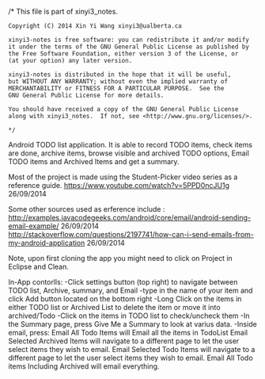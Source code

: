 /*    This file is part of xinyi3_notes.
	
	Copyright (C) 2014 Xin Yi Wang xinyi3@ualberta.ca
	
    xinyi3-notes is free software: you can redistribute it and/or modify
    it under the terms of the GNU General Public License as published by
    the Free Software Foundation, either version 3 of the License, or
    (at your option) any later version.

    xinyi3-notes is distributed in the hope that it will be useful,
    but WITHOUT ANY WARRANTY; without even the implied warranty of
    MERCHANTABILITY or FITNESS FOR A PARTICULAR PURPOSE.  See the
    GNU General Public License for more details.

    You should have received a copy of the GNU General Public License
    along with xinyi3_notes.  If not, see <http://www.gnu.org/licenses/>.
    
    */


Android TODO list application. It is able to record TODO items, check items are done, archive items, browse visible and archived TODO options, Email TODO items and Archived Items and get a summary.

Most of the project is made using the Student-Picker video series as a reference guide.
https://www.youtube.com/watch?v=5PPD0ncJU1g  26/09/2014

Some other sources used as erference include :
http://examples.javacodegeeks.com/android/core/email/android-sending-email-example/  26/09/2014
http://stackoverflow.com/questions/2197741/how-can-i-send-emails-from-my-android-application 26/09/2014

Note, upon first cloning the app you might need to click on Project in Eclipse and Clean.

In-App contorlls:
	-Click settings button (top right) to navigate between TODO list, Archive, summary, and Email
	-type in the name of your item and click Add button located on the bottom right
	-Long Click on the items in either TODO list or Archived List to delete the item or move it into archived/Todo
	-Click on the items in TODO list to check/uncheck them
	-In the Summary page, press Give Me a Summary to look at varius data.
	-Inside email, press: 	Email All Todo Items will Email all the items in TodoList
				Email Selected Archived Items will navigate to a different page to let the user select 						items they wish to email.
				Email Selected Todo Items will navigate to a different page to let the user select 						items they wish to email.
				Email All Todo items Including Archived will email everything.
				
